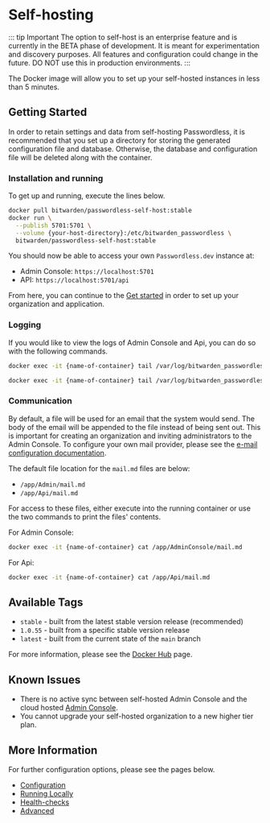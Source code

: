 # Self-hosting <Badge text="Beta" type="warning"/>

::: tip Important
The option to self-host is an enterprise feature and is currently in the BETA phase of development. It is meant for experimentation and discovery purposes. All features and configuration could change in the future. DO NOT use this in production environments.
:::

The Docker image will allow you to set up your self-hosted instances in less than 5 minutes.

## Getting Started

In order to retain settings and data from self-hosting Passwordless, it is recommended that you set up a directory for storing the generated configuration file and database. Otherwise, the database and configuration file will be deleted along with the container.

### Installation and running

To get up and running, execute the lines below.

```bash
docker pull bitwarden/passwordless-self-host:stable
docker run \
  --publish 5701:5701 \
  --volume {your-host-directory}:/etc/bitwarden_passwordless \
  bitwarden/passwordless-self-host:stable
```

You should now be able to access your own `Passwordless.dev` instance at:

- Admin Console: `https://localhost:5701`
- API: `https://localhost:5701/api`

From here, you can continue to the [Get started](get-started.md) in order to set up your organization and application.

### Logging

If you would like to view the logs of Admin Console and Api, you can do so with the following commands.

```bash
docker exec -it {name-of-container} tail /var/log/bitwarden_passwordless/api.log
```

```bash
docker exec -it {name-of-container} tail /var/log/bitwarden_passwordless/admin.log
```

### Communication

By default, a file will be used for an email that the system would send. The body of the email will be appended to the file instead of being sent out. This is important for creating an organization and inviting administrators to the Admin Console. To configure your own mail provider, please see the [e-mail configuration documentation](self-hosting/configuration.md#e-mail).

The default file location for the `mail.md` files are below:

- `/app/Admin/mail.md`
- `/app/Api/mail.md`

For access to these files, either execute into the running container or use the two commands to print the files' contents.

For Admin Console:

```bash
docker exec -it {name-of-container} cat /app/AdminConsole/mail.md
```

For Api:

```bash
docker exec -it {name-of-container} cat /app/Api/mail.md
```

## Available Tags

- `stable` - built from the latest stable version release (recommended)
- `1.0.55` - built from a specific stable version release
- `latest` - built from the current state of the `main` branch

For more information, please see the [Docker Hub](https://hub.docker.com/r/bitwarden/passwordless-self-host/tags) page.

## Known Issues

- There is no active sync between self-hosted Admin Console and the cloud hosted [Admin Console](https://admin.passwordless.dev).
- You cannot upgrade your self-hosted organization to a new higher tier plan.

## More Information

For further configuration options, please see the pages below.

- [Configuration](self-hosting/configuration.md)
- [Running Locally](self-hosting/running-locally.md) <Badge text="examples" type="warning"/>
- [Health-checks](self-hosting/health-checks.md)
- [Advanced](self-hosting/advanced.md)
